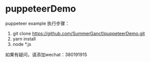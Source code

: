 # puppeteerDemo
puppeteer example
执行步骤：
1. git clone  https://github.com/SummerGancf/puppeteerDemo.git
2. yarn install
3. node *.js

如果有疑问，请添加wechat：380191915

